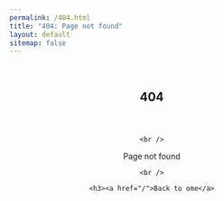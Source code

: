 ```yaml
---
permalink: /404.html
title: "404: Page not found"
layout: default
sitemap: false
---
```

<br />

<article>
  <center>
  <header><h1>404</h1></header>
    
    <br />
    
  <p>Page not found</p>
    
    <br />
    
    <h3><a href="/">Back to ome</a>
  </center>
</article>

